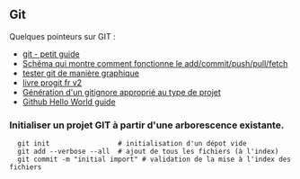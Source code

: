 ## Git

Quelques pointeurs sur GIT :
 * [git - petit guide](http://rogerdudler.github.io/git-guide/index.fr.html)
 * [Schéma qui montre comment fonctionne le add/commit/push/pull/fetch](http://assets.osteele.com/images/2008/git-transport.png)
 * [tester git de manière graphique](https://lmazardo.github.io/explain-git-with-d3)
 * [livre progit fr v2](http://git-scm.com/book/fr/v2)
 * [Génération d'un gitignore approprié au type de projet ](https://www.gitignore.io)
 * [Github Hello World guide](https://guides.github.com/activities/hello-world/)

### Initialiser un projet GIT à partir d'une arborescence existante.
```
  git init                 # initialisation d'un dépot vide
  git add --verbose --all  # ajout de tous les fichiers (à l'index)
  git commit -m "initial import" # validation de la mise à l'index des fichiers
```
 

